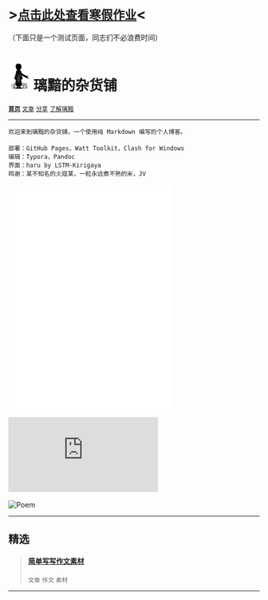 # >[`点击此处查看寒假作业`](homework.html)<

（下面只是一个测试页面，同志们不必浪费时间）

# [<img src="图标.png" alt="Logo" style="zoom:7%;" />](index.html) 璃黯的杂货铺

**[`首页`](index.html)**		[`文章`](文章.html)		[`分享`](分享.html)		[`了解璃黯`](了解璃黯.html)

---

```
欢迎来到璃黯的杂货铺，一个使用纯 Markdown 编写的个人博客。

部署：GitHub Pages，Watt Toolkit，Clash for Windows
编辑：Typora，Pandoc
界面：haru by LSTM-Kirigaya
鸣谢：某不知名的仌寇某，一粒永远煮不熟的米，JV
```
<iframe frameborder="no" border="0" marginwidth="0" marginheight="0" width=330 height=450 src="//music.163.com/outchain/player?type=0&id=3778678&auto=0&height=430"></iframe>



![BingImg](https://bing.img.run/rand.php)

![Poem](https://v1.jinrishici.com/all.svg?font-size=27&spacing=3)

---

## 精选

> #### [简单写写作文素材](文章_简单写写作文素材.html)
>
> `文章` `作文` `素材`



---

